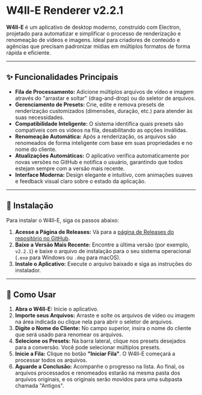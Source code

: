# W4ll-E Renderer v2.2.1

**W4ll-E** é um aplicativo de desktop moderno, construído com Electron, projetado para automatizar e simplificar o processo de renderização e renomeação de vídeos e imagens. Ideal para criadores de conteúdo e agências que precisam padronizar mídias em múltiplos formatos de forma rápida e eficiente.

---

## ✨ Funcionalidades Principais

- **Fila de Processamento:** Adicione múltiplos arquivos de vídeo e imagem através do "arrastar e soltar" (drag-and-drop) ou do seletor de arquivos.
- **Gerenciamento de Presets:** Crie, edite e remova presets de renderização customizados (dimensões, duração, etc.) para atender às suas necessidades.
- **Compatibilidade Inteligente:** O sistema identifica quais presets são compatíveis com os vídeos na fila, desabilitando as opções inválidas.
- **Renomeação Automática:** Após a renderização, os arquivos são renomeados de forma inteligente com base em suas propriedades e no nome do cliente.
- **Atualizações Automáticas:** O aplicativo verifica automaticamente por novas versões no GitHub e notifica o usuário, garantindo que todos estejam sempre com a versão mais recente.
- **Interface Moderna:** Design elegante e intuitivo, com animações suaves e feedback visual claro sobre o estado da aplicação.

---

## 🚀 Instalação

Para instalar o W4ll-E, siga os passos abaixo:

1.  **Acesse a Página de Releases:** Vá para a [página de Releases do repositório no GitHub](https://github.com/sidneyts/W4ll-e/releases).
2.  **Baixe a Versão Mais Recente:** Encontre a última versão (por exemplo, `v2.2.1`) e baixe o arquivo de instalação para o seu sistema operacional (`.exe` para Windows ou `.dmg` para macOS).
3.  **Instale o Aplicativo:** Execute o arquivo baixado e siga as instruções do instalador.

---

## 🔧 Como Usar

1.  **Abra o W4ll-E:** Inicie o aplicativo.
2.  **Importe seus Arquivos:** Arraste e solte os arquivos de vídeo ou imagem na área indicada ou clique nela para abrir o seletor de arquivos.
3.  **Digite o Nome do Cliente:** No campo superior, insira o nome do cliente que será usado para renomear os arquivos.
4.  **Selecione os Presets:** Na barra lateral, clique nos presets desejados para a conversão. Você pode selecionar múltiplos presets.
5.  **Inicie a Fila:** Clique no botão **"Iniciar Fila"**. O W4ll-E começará a processar todos os arquivos.
6.  **Aguarde a Conclusão:** Acompanhe o progresso na lista. Ao final, os arquivos processados e renomeados estarão na mesma pasta dos arquivos originais, e os originais serão movidos para uma subpasta chamada "Antigos".